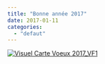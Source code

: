 ```yaml
---
title: "Bonne année 2017"
date: 2017-01-11
categories: 
  - "defaut"
---
```


[![Visuel Carte Voeux 2017_VF1](images/Visuel-Carte-Voeux-2017_VF1-300x300.jpg)](/uploads/Visuel-Carte-Voeux-2017_VF1.jpg)[](/uploads/Visuel-Carte-Voeux-2017_VF1.jpg)
